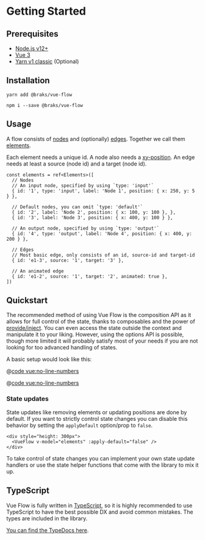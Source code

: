 # Getting Started

## Prerequisites

- [Node.js v12+](https://nodejs.org/)
- [Vue 3](https://vuejs.org/)
- [Yarn v1 classic](https://classic.yarnpkg.com/en/) (Optional)

## Installation

<CodeGroup>
  <CodeGroupItem title="YARN" active>

```bash:no-line-numbers
yarn add @braks/vue-flow
```

  </CodeGroupItem>


  <CodeGroupItem title="NPM">

```bash:no-line-numbers
npm i --save @braks/vue-flow
```

  </CodeGroupItem>
</CodeGroup>

## Usage

A flow consists of [<span class="font-bold text-blue-500">nodes</span>](https://types.vueflow.dev/interfaces/Node.html)
and (optionally) [<span class="font-bold text-purple-500">edges</span>](https://types.vueflow.dev/interfaces/Edge.html).
Together we call them
[<span class="font-bold text-green-500">elements</span>](https://types.vueflow.dev/modules.html#Elements).

<span class="font-bold text-blue-500">Each element needs a unique id.</span>
A node also needs a [xy-position](https://types.vueflow.dev/interfaces/XYPosition.html). An edge needs at least a
source (node id) and a target (node id).

```ts:no-line-numbers
const elements = ref<Elements>([
  // Nodes
  // An input node, specified by using `type: 'input'`
  { id: '1', type: 'input', label: 'Node 1', position: { x: 250, y: 5 } },

  // Default nodes, you can omit `type: 'default'`
  { id: '2', label: 'Node 2', position: { x: 100, y: 100 }, },
  { id: '3', label: 'Node 3', position: { x: 400, y: 100 } },

  // An output node, specified by using `type: 'output'`
  { id: '4', type: 'output', label: 'Node 4', position: { x: 400, y: 200 } },

  // Edges
  // Most basic edge, only consists of an id, source-id and target-id
  { id: 'e1-3', source: '1', target: '3' },

  // An animated edge
  { id: 'e1-2', source: '1', target: '2', animated: true },
])
```

## Quickstart

The recommended method of using Vue Flow is the composition API as it allows for full control of the state, thanks to
composables and the power of [provide/inject](https://vuejs.org/guide/components/provide-inject.html). You can even
access the state outside the context and manipulate it to your liking. However, using the options API is possible,
though more limited it will probably satisfy most of your needs if you are not looking for too advanced handling of
states.

A basic setup would look like this:

<CodeGroup>
  <CodeGroupItem title="Composition API" active>

@[code vue:no-line-numbers](../../../examples/src/Basic/Basic.vue)

  </CodeGroupItem>


  <CodeGroupItem title="Options API">

@[code vue:no-line-numbers](../../../examples/src/Basic/BasicOptionsAPI.vue)

  </CodeGroupItem>
</CodeGroup>

### State updates

State updates like removing elements or updating positions are done by default. If you want to strictly control state
changes you can disable this behavior by setting the `applyDefault` option/prop to `false`.

```vue:no-line-numbers
<div style="height: 300px">
  <VueFlow v-model="elements" :apply-default="false" />
</div>
```

To take control of state changes you can implement your own state update handlers or use the state helper functions that
come with the library to mix it up.

## TypeScript

Vue Flow is fully written in [TypeScript](https://www.typescriptlang.org/), so it is highly recommended to use TypeScript to have the best possible DX and
avoid common mistakes.
The types are included in the library.

[You can find the TypeDocs here](https://types.vueflow.dev/).
